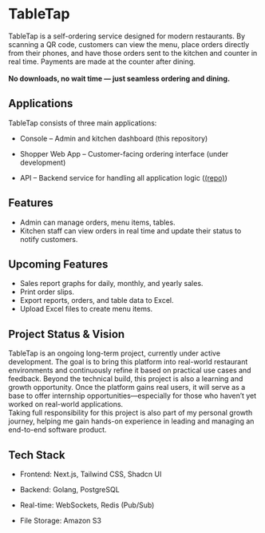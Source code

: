 # TableTap

TableTap is a self-ordering service designed for modern restaurants. By scanning a QR code, customers can view the menu, place orders directly from their phones, and have those orders sent to the kitchen and counter in real time. Payments are made at the counter after dining.
<br>
<br>
**No downloads, no wait time — just seamless ordering and dining.**

## Applications
TableTap consists of three main applications:

  - Console – Admin and kitchen dashboard (this repository)

  - Shopper Web App – Customer-facing ordering interface (under development)

  - API – Backend service for handling all application logic ([(repo)](https://github.com/Tech-Notes/table-tap.api))

## Features
  - Admin can manage orders, menu items, tables.
  - Kitchen staff can view orders in real time and update their status to notify customers.

## Upcoming Features
  - Sales report graphs for daily, monthly, and yearly sales.
  - Print order slips.
  - Export reports, orders, and table data to Excel.
  - Upload Excel files to create menu items.

## Project Status & Vision
TableTap is an ongoing long-term project, currently under active development. The goal is to bring this platform into real-world restaurant environments and continuously refine it based on practical use cases and feedback. Beyond the technical build, this project is also a learning and growth opportunity. Once the platform gains real users, it will serve as a base to offer internship opportunities—especially for those who haven’t yet worked on real-world applications.<br>
Taking full responsibility for this project is also part of my personal growth journey, helping me gain hands-on experience in leading and managing an end-to-end software product.

## Tech Stack
  - Frontend: Next.js, Tailwind CSS, Shadcn UI

  - Backend: Golang, PostgreSQL

  - Real-time: WebSockets, Redis (Pub/Sub)
  
  - File Storage: Amazon S3 

